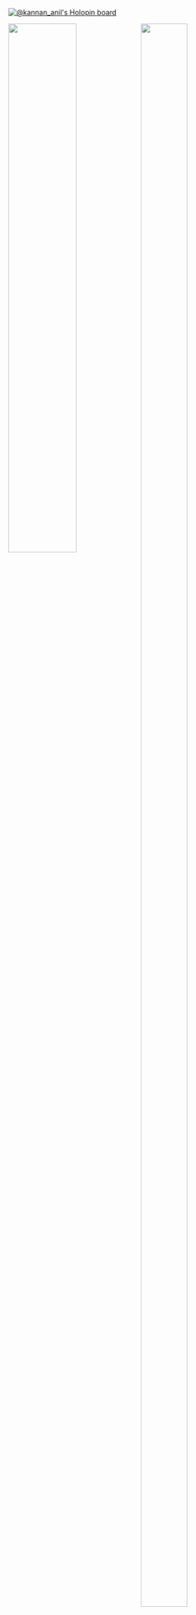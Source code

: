 [![@kannan_anil's Holopin board](https://holopin.me/kannananil)](https://holopin.io/@kannananil)

<img align = "left" width = "52%" src = "https://github-readme-stats.vercel.app/api?username=kannananil&show_icons=true&theme=radical&count_private=true" />

<img align = "left" width = "43%" height = "90%" src = "https://github-readme-stats.vercel.app/api/top-langs/?username=kannananil&layout=compact&count_private=true" />
<!-- ### Hi there 👋 -->

<!--
**anil-muraleedharan/anil-muraleedharan** is a ✨ _special_ ✨ repository because its `README.md` (this file) appears on your GitHub profile.

Here are some ideas to get you started:

- 🔭 I’m currently working on ...
- 🌱 I’m currently learning ...
- 👯 I’m looking to collaborate on ...
- 🤔 I’m looking for help with ...
- 💬 Ask me about ...
- 📫 How to reach me: ...
- 😄 Pronouns: ...
- ⚡ Fun fact: ...
-->
